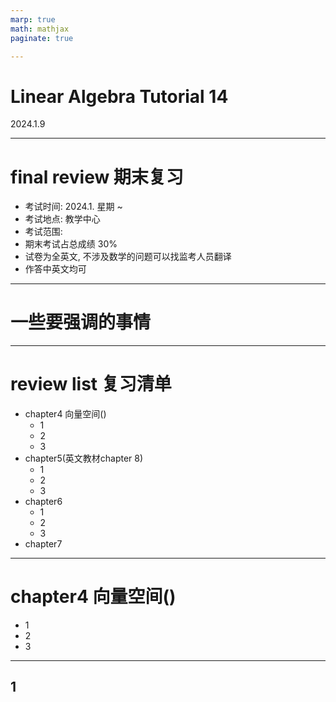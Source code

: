 ```yaml
---
marp: true
math: mathjax
paginate: true

---
```


# Linear Algebra Tutorial 14
2024.1.9

---

# final review 期末复习
- 考试时间: 2024.1. 星期 ~
- 考试地点: 教学中心
- 考试范围: 
- 期末考试占总成绩 30%
- 试卷为全英文, 不涉及数学的问题可以找监考人员翻译
- 作答中英文均可

---

# 一些要强调的事情


---
# review list 复习清单
- chapter4 向量空间()
    - 1
    - 2
    - 3
- chapter5(英文教材chapter 8)
    - 1
    - 2
    - 3
- chapter6
    - 1
    - 2
    - 3
- chapter7

---

# chapter4 向量空间()
- 1
- 2
- 3


---

## 1